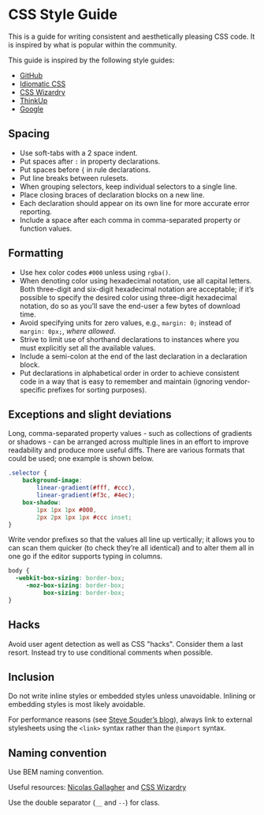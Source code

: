 # CSS Style Guide

This is a guide for writing consistent and aesthetically pleasing CSS code. It is inspired by what is popular within the community.

This guide is inspired by the following style guides:

* [GitHub](https://github.com/styleguide/css)
* [Idiomatic CSS](https://github.com/necolas/idiomatic-css)
* [CSS Wizardry](http://csswizardry.com/2012/04/my-html-css-coding-style/)
* [ThinkUp](https://github.com/ginatrapani/ThinkUp/wiki/Code-Style-Guide:-CSS)
* [Google](http://google-styleguide.googlecode.com/svn/trunk/htmlcssguide.xml)

## Spacing

* Use soft-tabs with a 2 space indent.
* Put spaces after `:` in property declarations.
* Put spaces before `{` in rule declarations.
* Put line breaks between rulesets.
* When grouping selectors, keep individual selectors to a single line.
* Place closing braces of declaration blocks on a new line.
* Each declaration should appear on its own line for more accurate error reporting.
* Include a space after each comma in comma-separated property or function values.

## Formatting

* Use hex color codes `#000` unless using `rgba()`.
* When denoting color using hexadecimal notation, use all capital letters. Both three-digit and six-digit hexadecimal notation are acceptable; if it’s possible to specify the desired color using three-digit hexadecimal notation, do so as you’ll save the end-user a few bytes of download time.
* Avoid specifying units for zero values, e.g., `margin: 0;` instead of `margin: 0px;`, *where allowed*.
* Strive to limit use of shorthand declarations to instances where you must explicitly set all the available values.
* Include a semi-colon at the end of the last declaration in a declaration block.
* Put declarations in alphabetical order in order to achieve consistent code in a way that is easy to remember and maintain (ignoring vendor-specific prefixes for sorting purposes).

## Exceptions and slight deviations

Long, comma-separated property values - such as collections of gradients or
shadows - can be arranged across multiple lines in an effort to improve
readability and produce more useful diffs. There are various formats that could
be used; one example is shown below.

```css
.selector {
    background-image:
        linear-gradient(#fff, #ccc),
        linear-gradient(#f3c, #4ec);
    box-shadow:
        1px 1px 1px #000,
        2px 2px 1px 1px #ccc inset;
}
```

Write vendor prefixes so that the values all line up vertically; it allows you to can scan them quicker (to check they’re all identical) and to alter them all in one go if the editor supports typing in columns.

```css
body {
  -webkit-box-sizing: border-box;
     -moz-box-sizing: border-box;
          box-sizing: border-box;
}
```

## Hacks

Avoid user agent detection as well as CSS "hacks". Consider them a last resort. Instead try to use conditional comments when possible.

## Inclusion

Do not write inline styles or embedded styles unless unavoidable. Inlining or embedding styles is most likely avoidable.

For performance reasons (see [Steve Souder’s blog](http://www.stevesouders.com/blog/2009/04/09/dont-use-import/)), always link to external stylesheets using the `<link>` syntax rather than the `@import` syntax.

## Naming convention

Use BEM naming convention.

Useful resources: [Nicolas Gallagher](http://nicolasgallagher.com/about-html-semantics-front-end-architecture/) and [CSS Wizardry](http://csswizardry.com/2013/01/mindbemding-getting-your-head-round-bem-syntax/)

Use the double separator (`__` and `--`) for class.

